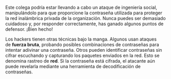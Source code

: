 Este colega podría estar llevando a cabo un ataque de ingeniería social, manipulándolo para que proporcione la contraseña utilizada para proteger la red inalámbrica privada de la organización. Nunca puedes ser demasiado cuidadoso y, por responder correctamente, has ganado algunos puntos de defensor. ¡Bien hecho!

Los hackers tienen otras técnicas bajo la manga. Algunos usan ataques de **fuerza bruta**, probando posibles combinaciones de contraseñas para intentar adivinar una contraseña. Otros pueden identificar contraseñas sin cifrar escuchando y capturando los paquetes enviados en la red. Esto se denomina rastreo de **red**. Si la contraseña está cifrada, el atacante aún puede revelarla mediante una herramienta de decodificación de contraseñas.